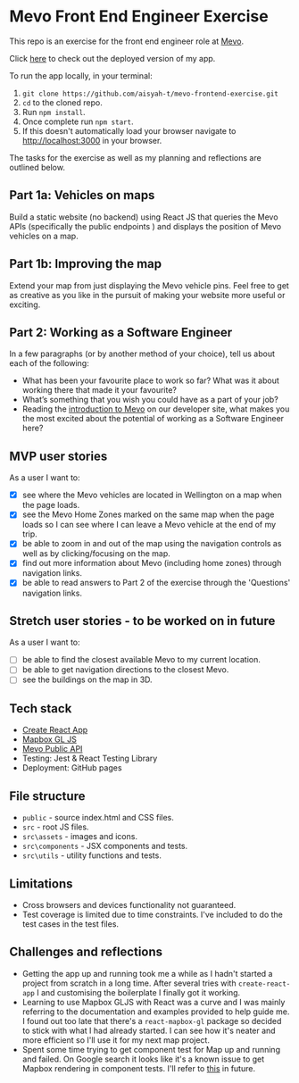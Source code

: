 # Mevo Front End Engineer Exercise

This repo is an exercise for the front end engineer role at [Mevo](https://mevo.co.nz/).

Click [here](https://aisyah-t.github.io/mevo-frontend-exercise/) to check out the deployed version of my app.

To run the app locally, in your terminal:
1) `git clone https://github.com/aisyah-t/mevo-frontend-exercise.git`
2) `cd` to the cloned repo.
3) Run `npm install`.
4) Once complete run `npm start`.
5) If this doesn't automatically load your browser navigate to [http://localhost:3000](http://localhost:3000) in your browser.

The tasks for the exercise as well as my planning and reflections are outlined below.

## Part 1a: Vehicles on maps

Build a static website (no backend) using React JS that queries the Mevo APIs (specifically the public endpoints ) and displays the position of Mevo vehicles on a map. 

## Part 1b: Improving the map

Extend your map from just displaying the Mevo vehicle pins. Feel free to get as creative as you like in the pursuit of making your website more useful or exciting.

## Part 2: Working as a Software Engineer
In a few paragraphs (or by another method of your choice), tell us about each of the following:
* What has been your favourite place to work so far? What was it about working there that made it
your favourite?
* What’s something that you wish you could have as a part of your job?
* Reading the [introduction to Mevo](https://developer.mevo.co.nz/) on our developer site, what makes you the most excited about
the potential of working as a Software Engineer here?

## MVP user stories
As a user I want to:
- [x] see where the Mevo vehicles are located in Wellington on a map when the page loads.
- [x] see the Mevo Home Zones marked on the same map when the page loads so I can see where I can leave a Mevo vehicle at the end of my trip.
- [x] be able to zoom in and out of the map using the navigation controls as well as by clicking/focusing on the map.
- [x] find out more information about Mevo (including home zones) through navigation links.
- [x] be able to read answers to Part 2 of the exercise through the 'Questions' navigation links.

## Stretch user stories - to be worked on in future
As a user I want to:
- [ ] be able to find the closest available Mevo to my current location.
- [ ] be able to get navigation directions to the closest Mevo.
- [ ] see the buildings on the map in 3D.

## Tech stack
* [Create React App](https://github.com/facebook/create-react-app)
* [Mapbox GL JS](https://docs.mapbox.com/mapbox-gl-js/api/)
* [Mevo Public API](https://developer.mevo.co.nz/docs/public/introduction)
* Testing: Jest & React Testing Library
* Deployment: GitHub pages

## File structure
* `public` - source index.html and CSS files.
* `src` - root JS files.
* `src\assets` - images and icons.
* `src\components` - JSX components and tests.
* `src\utils` - utility functions and tests.

## Limitations
* Cross browsers and devices functionality not guaranteed.
* Test coverage is limited due to time constraints. I've included to do the test cases in the test files.

## Challenges and reflections
* Getting the app up and running took me a while as I hadn't started a project from scratch in a long time. After several tries with `create-react-app` I and customising the boilerplate I finally got it working.
* Learning to use Mapbox GLJS with React was a curve and I was mainly referring to the documentation and examples provided to help guide me. I found out too late that there's a `react-mapbox-gl` package so decided to stick with what I had already started. I can see how it's neater and more efficient so I'll use it for my next map project.
* Spent some time trying to get component test for Map up and running and failed. On Google search it looks like it's a known issue to get Mapbox rendering in component tests. I'll refer to [this](https://github.com/mapbox/mapbox-gl-js-mock/issues/27) in future.